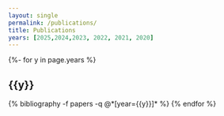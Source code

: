```yaml
---
layout: single
permalink: /publications/
title: Publications
years: [2025,2024,2023, 2022, 2021, 2020]
---
```

<!-- _pages/publications.md -->
<div class="publications">
  {%- for y in page.years %}
    <h2 class="year">{{y}}</h2>
    {% bibliography -f papers -q @*[year={{y}}]* %}
  {% endfor %}
</div>